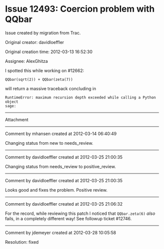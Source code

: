 # Issue 12493: Coercion problem with QQbar

Issue created by migration from Trac.

Original creator: davidloeffler

Original creation time: 2012-03-13 16:52:30

Assignee: AlexGhitza

I spotted this while working on #12662:

```
QQbar(sqrt(2)) + QQbar(zeta(7))
```

will return a massive traceback concluding in

```
RuntimeError: maximum recursion depth exceeded while calling a Python object
sage: 
```



---

Attachment


---

Comment by mhansen created at 2012-03-14 06:40:49

Changing status from new to needs_review.


---

Comment by davidloeffler created at 2012-03-25 21:00:35

Changing status from needs_review to positive_review.


---

Comment by davidloeffler created at 2012-03-25 21:00:35

Looks good and fixes the problem. Positive review.


---

Comment by davidloeffler created at 2012-03-25 21:06:32

For the record, while reviewing this patch I noticed that ` QQbar.zeta(6) ` _also_ fails, in a completely different way! See followup ticket #12746.


---

Comment by jdemeyer created at 2012-03-28 10:05:58

Resolution: fixed
